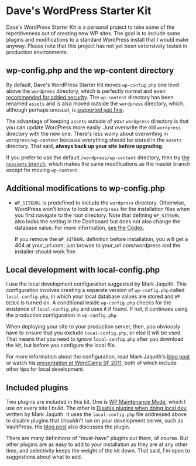 # Dave's WordPress Starter Kit #

Dave's WordPress Starter Kit is a personal project to take some of the
repetitiveness out of creating new WP sites. The goal is to include some
plugins and modifications to a standard WordPress install that I would
make anyway. Please note that this project has not yet been extensively
tested in production environments.


## wp-config.php and the wp-content directory ##

By default, Dave's WordPress Starter Kit moves `wp-config.php` one level
above the `wordpress` directory, which is perfectly normal and even
[recommended for added security][1]. The `wp-content` directory has been
renamed `assets` and is also moved outside the `wordpress` directory,
which, although perhaps unusual, is [supported just fine][2].

The advantage of keeping `assets` outside of your `wordpress` directory
is that you can update WordPress more easily. Just overwrite the old
`wordpress` directory with the new one. There's less worry about
overwriting in `wordpress/wp-content` because everything should be
stored in the `assets` directory. That said, **always back up your site
before upgrading**.

If you prefer to use the default `/wordpress/wp-content` directory, then
try [the `noassets` branch][8], which makes the same modifications as
the master branch except for moving `wp-content`.


## Additional modifications to wp-config.php ##

-   `WP_SITEURL` is predefined to include the `wordpress` directory.
    Otherwise, WordPress won't know to look in `wordpress` for the
    installation files when you first navigate to the root directory.
    Note that defining `WP_SITEURL` also locks the setting in the
    Dashboard but does not also change the database value. For more
    information, [see the Codex][5].

    If you remove the `WP_SITEURL` definition before installation,
    you will get a 404 at your_url.com; just browse to
    your_url.com/wordpress and the installer should work fine.


## Local development with local-config.php ##

I use the local development configuration suggested by Mark
Jaquith. This configuration involves creating a separate version of
`wp-config.php` called `local-config.php`, in which your local database
values are stored and `WP-DEBUG` is turned on. A conditional inside
`wp-config.php` checks for the existence of `local-config.php` and uses
it if found. If not, it continues using the production configuration in
`wp-config.php`.

When deploying your site to your production server, then, you obviously
have to ensure that you exclude `local-config.php`, or else it will be
used. That means that you need to *ignore* `local-config.php` after you
download the kit, but before you configure the local file.

For more information about the configuration, read Mark Jaquith's [blog
post][3] or watch his [presentation at WordCamp SF 2011][4], both of
which include other tips for local development.


## Included plugins ##

Two plugins are included in this kit. One is [WP Maintenance Mode][6],
which I use on every site I build. The other is [Disable plugins
when doing local dev][7], written by Mark Jaquith. It uses the
`local-config.php` file addressed above to disable plugins that
shouldn't run on your development server, such as VaultPress. His [blog
post][3] also discusses the plugin.

There are many definitions of "must-have" plugins out there, of course.
But other plugins are as easy to add to your installation as they are at
any other time, and selectivity keeps the weight of the kit down. That
said, I'm open to suggestions about what to add.



[1]: http://codex.wordpress.org/Hardening_WordPress#Securing_wp-config.php
[2]: http://codex.wordpress.org/Editing_wp-config.php#Moving_wp-content
[3]: http://markjaquith.wordpress.com/2011/06/24/wordpress-local-dev-tips/
[4]: http://wordpress.tv/2011/08/20/mark-jaquith-scaling-servers-and-deploys-oh-my/
[5]: http://codex.wordpress.org/Editing_wp-config.php#WordPress_address
[6]: http://wordpress.org/extend/plugins/wp-maintenance-mode/ 
[7]: https://gist.github.com/1044546
[8]: https://github.com/dlh01/dave-wpstarterkit/tree/noassets
